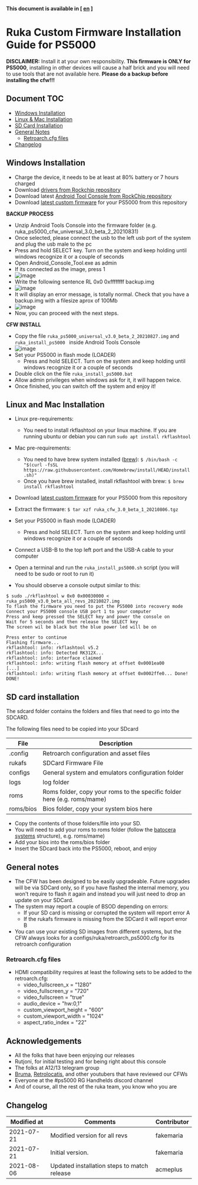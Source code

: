 **This document is available in [ [en](install_ps5000.md) ]**

# Ruka Custom Firmware Installation Guide for PS5000

**DISCLAIMER:**
Install it at your own responsibility. **This firmware is ONLY for PS5000**, installing in other devices will cause a half brick and you will need to use tools that are not available here.
**Please do a backup before installing the cfw!!!**

## Document TOC

* [Windows Installation](#windows-installation)
* [Linux & Mac Installation](#linux-and-mac-installation)
* [SD Card Installation](#sd-card-installation)
* [General Notes](#general-notes)
  - [Retroarch.cfg files](#retroarchcfg-files)
* [Changelog](#changelog)

## Windows Installation

* Charge the device, it needs to be at least at 80% battery or 7 hours charged
* Download [drivers from Rockchip repository](https://github.com/rockchip-linux/tools/raw/master/windows/DriverAssitant_v5.11.zip)
* Download latest [Android Tool Console from RockChip repository](https://github.com/rockchip-linux/tools/blob/master/windows/AndroidTool_Console_v2.4.zip)
* Download [latest custom firmware](https://github.com/Ruka-CFW/rk3128-cfw/releases/tag/v3.0_beta_1) for your PS5000 from this repository 
  
**BACKUP PROCESS**
* Unzip Android Tools Console into the firmware folder (e.g. ruka_ps5000_cfw_universal_3.0_beta_2_20210831)
* Once selected, please connect the usb to the left usb port of the system and plug the usb male to the pc
* Press and hold SELECT key. Turn on the system and keep holding until windows recognize it or a couple of seconds
* Open Android_Console_Tool.exe as admin
* If its connected as the image, press 1 
* ![image](https://user-images.githubusercontent.com/67930710/122982066-b92b9e80-d39a-11eb-954d-5a37ca561dd7.png)
* Write the following sentence RL 0x0 0xffffffff backup.img 
* ![image](https://user-images.githubusercontent.com/67930710/122982706-7ae2af00-d39b-11eb-9898-4276a9ad0fd9.png)
* It will display an error message, is totally normal. Check that you have a backup.img with a filesize aprox of 100Mb 
* ![image](https://user-images.githubusercontent.com/67930710/122982826-a1084f00-d39b-11eb-829e-717bf4b5fb02.png)
* Now, you can proceed with the next steps. 

**CFW INSTALL**

* Copy the file ```ruka_ps5000_universal_v3.0_beta_2_20210827.img``` and ```ruka_install_ps5000 ``` inside Android Tools Console
* ![image](https://user-images.githubusercontent.com/67930710/131519478-583b6e5f-650d-473a-844c-374d4b075a0e.png)
* Set your PS5000 in flash mode (LOADER)
  * Press and hold SELECT. Turn on the system and keep holding until windows recognize it or a couple of seconds
* Double click on the file ```ruka_install_ps5000.bat```  
* Allow admin privileges when windows ask for it, it will happen twice.
* Once finished, you can switch off the system and enjoy it!

## Linux and Mac Installation

* Linux pre-requirements:
  * You need to install rkflashtool on your linux machine. If you are running ubuntu or debian you can run ```sudo apt install rkflashtool```
* Mac pre-requirements:
  * You need to have brew system installed ([brew](https://brew.sh)):
    ```$ /bin/bash -c "$(curl -fsSL https://raw.githubusercontent.com/Homebrew/install/HEAD/install.sh)"``` 
  * Once you have brew installed, install rkflashtool with brew:
    ```$ brew install rkflashtool```

* Download [latest custom firmware](https://github.com/Ruka-CFW/rk3128-cfw/releases/tag/v3.0_beta_1) for your PS5000 from this repository
    
* Extract the firmware: ```$ tar xzf ruka_cfw_3.0_beta_1_20210806.tgz```

* Set your PS5000 in flash mode (LOADER)
  * Press and hold SELECT. Turn on the system and keep holding until windows recognize it or a couple of seconds
* Connect a USB-B to the top left port and the USB-A cable to your computer
* Open a terminal and run the ```ruka_install_ps5000.sh``` script (you will need to be sudo or root to run it) 
* You should observe a console output similar to this:
 ```
 $ sudo ./rkflashtool w 0x0 0x00030000 < ruka_ps5000_v3.0_beta_all_revs_20210827.img
To flash the firmware you need to put the PS5000 into recovery mode
Connect your PS5000 console USB port 1 to your computer
Press and keep pressed the SELECT key and power the console on
Wait for 5 seconds and then release the SELECT key
The screen wil be black but the blue power led will be on

Press enter to continue
Flashing firmware...
rkflashtool: info: rkflashtool v5.2
rkflashtool: info: Detected RK312X...
rkflashtool: info: interface claimed
rkflashtool: info: writing flash memory at offset 0x0001ea00
[...]
rkflashtool: info: writing flash memory at offset 0x0002ffe0... Done!
DONE!
```

## SD card installation

The sdcard folder contains the folders and files that need to go into the SDCARD.

The following files need to be copied into your SDcard

| File | Description |
| ---- | ----------- |
| .config | Retroarch configuration and asset files |
| rukafs | SDCard Firmware File  |
| configs | General system and emulators configuration folder |
| logs | log folder |
| roms | Roms folder, copy your roms to the specific folder here (e.g. roms/mame) |
| roms/bios | Bios folder, copy your system bios here |

* Copy the contents of those folders/file into your SD.
* You will need to add your roms to roms folder (follow the [batocera systems](https://wiki.batocera.org/systems) structure), e.g. roms/mame)
* Add your bios into the roms/bios folder
* Insert the SDcard back into the PS5000, reboot, and enjoy

## General notes

* The CFW has been designed to be easily upgradeable. Future upgrades will be via SDCard only, so if you have flashed the internal memory, you won't require to flash it again and instead you will just need to drop an update on your SDCard. 
* The system may report a couple of BSOD depending on errors:
  * If your SD card is missing or corrupted the system will report error A
  * If the rukafs firmware is missing from the SDCard it will report error B
* You can use your existing SD images from different systems, but the CFW always looks for a configs/ruka/retroarch_ps5000.cfg for its retroarch configuration

### Retroarch.cfg files

* HDMI compatibility requires at least the following sets to be added to the retroarch.cfg:
  * video_fullscreen_x = "1280"
  * video_fullscreen_y = "720"
  * video_fullscreen = "true"
  * audio_device = "hw:0,1"
  * custom_viewport_height = "600"
  * custom_viewport_width = "1024"
  * aspect_ratio_index = "22"

## Acknowledgements

* All the folks that have been enjoying our releases
* Rutjoni, for initial testing and for being right about this console
* The folks at A12/13 telegram group
* [Bruma](https://www.youtube.com/channel/UCrdNisYjDd7qI1Zv2ZLwBrQ), [Retrolocatis](https://www.youtube.com/watch?v=a9pKh0gti3s&t=3597s), and other youtubers that have reviewed our CFWs
* Everyone at the #ps5000 RG Handhelds discord channel
* And of course, all the rest of the ruka team, you know who you are

## Changelog

| Modified at | Comments |Contributor |
| ----------- | -------- | ---------- |
| 2021-07-21  | Modified version for all revs | fakemaria |
| 2021-07-21  | Initial version. | fakemaria |
| 2021-08-06  | Updated installation steps to match release | acmeplus |

